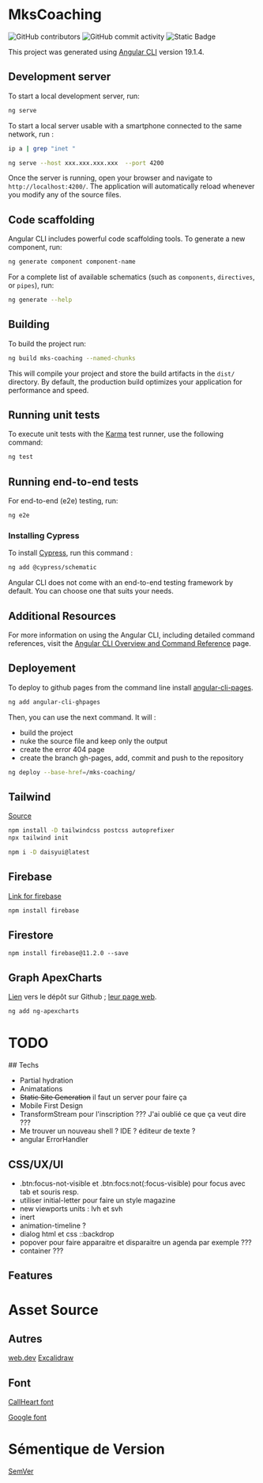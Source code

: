 # MksCoaching

![GitHub contributors](https://img.shields.io/github/contributors/tony-nguyen1/mks-coaching)
![GitHub commit activity](https://img.shields.io/github/commit-activity/w/tony-nguyen1/mks-coaching)
![Static Badge](https://img.shields.io/badge/Angular-v19-red?style=for-the-badge&logo=angular&logoColor=red)





This project was generated using [Angular CLI](https://github.com/angular/angular-cli) version 19.1.4.

## Development server

To start a local development server, run:

```bash
ng serve
```

To start a local server usable with a smartphone connected to the same network, run : 
```bash
ip a | grep "inet "
```

```bash
ng serve --host xxx.xxx.xxx.xxx  --port 4200
```

Once the server is running, open your browser and navigate to `http://localhost:4200/`. The application will automatically reload whenever you modify any of the source files.

## Code scaffolding

Angular CLI includes powerful code scaffolding tools. To generate a new component, run:

```bash
ng generate component component-name
```

For a complete list of available schematics (such as `components`, `directives`, or `pipes`), run:

```bash
ng generate --help
```

## Building

To build the project run:

```bash
ng build mks-coaching --named-chunks
```

This will compile your project and store the build artifacts in the `dist/` directory. By default, the production build optimizes your application for performance and speed.

## Running unit tests

To execute unit tests with the [Karma](https://karma-runner.github.io) test runner, use the following command:

```bash
ng test
```

## Running end-to-end tests

For end-to-end (e2e) testing, run:

```bash
ng e2e
```

### Installing Cypress

To install [Cypress](https://docs.cypress.io/app/end-to-end-testing/writing-your-first-end-to-end-test), run this command :

```bash
ng add @cypress/schematic
```

Angular CLI does not come with an end-to-end testing framework by default. You can choose one that suits your needs.

## Additional Resources

For more information on using the Angular CLI, including detailed command references, visit the [Angular CLI Overview and Command Reference](https://angular.dev/tools/cli) page.


## Deployement

To deploy to github pages from the command line install [angular-cli-pages](https://www.npmjs.com/package/angular-cli-ghpages).

```bash
ng add angular-cli-ghpages
```

Then, you can use the next command. It will : 
- build the project
- nuke the source file and keep only the output
- create the error 404 page
- create the branch gh-pages, add, commit and push to the repository

```bash
ng deploy --base-href=/mks-coaching/
```

## Tailwind

[Source](https://angular.fr/technical/tailwind)

```bash
npm install -D tailwindcss postcss autoprefixer
npx tailwind init

npm i -D daisyui@latest
```

## Firebase 

[Link for firebase](https://firebase.google.com/docs/web/setup?authuser=0&hl=fr)

```bash
npm install firebase
```

## Firestore

```
npm install firebase@11.2.0 --save
```

## Graph ApexCharts

[Lien](https://github.com/apexcharts/ng-apexcharts) vers le dépôt sur Github ; [leur page web](https://apexcharts.com/).

```bash
ng add ng-apexcharts
```

# TODO

## Techs

- Partial hydration
- Animatations
- ~~Static Site Generation~~ il faut un server pour faire ça
- Mobile First Design
- TransformStream pour l'inscription ??? J'ai oublié ce que ça veut dire ???
- Me trouver un nouveau shell ? IDE ? éditeur de texte ?
- angular ErrorHandler

## CSS/UX/UI

- .btn:focus-not-visible et .btn:focs:not(:focus-visible) pour focus avec tab et souris resp.
- utiliser initial-letter pour faire un style magazine
- new viewports units : lvh et svh
- inert
- animation-timeline ?
- dialog html et css ::backdrop
- popover pour faire apparaitre et disparaitre un agenda par exemple ???
- container ???

## Features

# Asset Source 

## Autres

[web.dev](https://web.dev/baseline?hl=fr)
[Excalidraw](https://excalidraw.com/)

## Font

[CallHeart font](https://www.fontspace.com/callheart-font-f108820)

[Google font](https://fonts.google.com/?lang=fr_Latn&categoryFilters=Calligraphy:%2FScript%2FHandwritten&icon.size=24&icon.color=%23e8eaed&icon.platform=web)

# Sémentique de Version

[SemVer](https://semver.org/lang/fr/)
